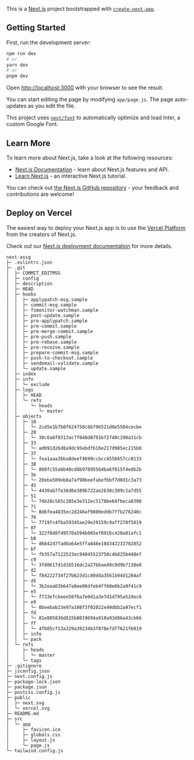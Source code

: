 This is a [Next.js](https://nextjs.org/) project bootstrapped with [`create-next-app`](https://github.com/vercel/next.js/tree/canary/packages/create-next-app).

## Getting Started

First, run the development server:

```bash
npm run dev
# or
yarn dev
# or
pnpm dev
```

Open [http://localhost:3000](http://localhost:3000) with your browser to see the result.

You can start editing the page by modifying `app/page.js`. The page auto-updates as you edit the file.

This project uses [`next/font`](https://nextjs.org/docs/basic-features/font-optimization) to automatically optimize and load Inter, a custom Google Font.

## Learn More

To learn more about Next.js, take a look at the following resources:

- [Next.js Documentation](https://nextjs.org/docs) - learn about Next.js features and API.
- [Learn Next.js](https://nextjs.org/learn) - an interactive Next.js tutorial.

You can check out [the Next.js GitHub repository](https://github.com/vercel/next.js/) - your feedback and contributions are welcome!

## Deploy on Vercel

The easiest way to deploy your Next.js app is to use the [Vercel Platform](https://vercel.com/new?utm_medium=default-template&filter=next.js&utm_source=create-next-app&utm_campaign=create-next-app-readme) from the creators of Next.js.

Check out our [Next.js deployment documentation](https://nextjs.org/docs/deployment) for more details.

```
next-assg
├─ .eslintrc.json
├─ .git
│  ├─ COMMIT_EDITMSG
│  ├─ config
│  ├─ description
│  ├─ HEAD
│  ├─ hooks
│  │  ├─ applypatch-msg.sample
│  │  ├─ commit-msg.sample
│  │  ├─ fsmonitor-watchman.sample
│  │  ├─ post-update.sample
│  │  ├─ pre-applypatch.sample
│  │  ├─ pre-commit.sample
│  │  ├─ pre-merge-commit.sample
│  │  ├─ pre-push.sample
│  │  ├─ pre-rebase.sample
│  │  ├─ pre-receive.sample
│  │  ├─ prepare-commit-msg.sample
│  │  ├─ push-to-checkout.sample
│  │  ├─ sendemail-validate.sample
│  │  └─ update.sample
│  ├─ index
│  ├─ info
│  │  └─ exclude
│  ├─ logs
│  │  ├─ HEAD
│  │  └─ refs
│  │     └─ heads
│  │        └─ master
│  ├─ objects
│  │  ├─ 18
│  │  │  └─ 2cd5e1b7b0f624758c8b796521d0e5584cecbe
│  │  ├─ 20
│  │  │  └─ 38c6a6f0313ac7f040d8791bf2740c190a31cb
│  │  ├─ 33
│  │  │  └─ ad091d26d8a9dc95ebdf616e217d985ec215b8
│  │  ├─ 37
│  │  │  └─ fea1aaa3bba8deef4699ccbcc4556657cc0133
│  │  ├─ 38
│  │  │  └─ 880fc55abb40cd8b97895564ba6f015f4edb2b
│  │  ├─ 3e
│  │  │  └─ 20eba509eb8a7af98beefabefbbf7d8d1c3a73
│  │  ├─ 45
│  │  │  └─ 4430ab7fe36d6e389b722ae2630c389c2a7d55
│  │  ├─ 51
│  │  │  └─ 74b28c565c285e3e312ec5178be64fbeca8398
│  │  ├─ 71
│  │  │  └─ 8d6fea4835ec2d246af9800eddb7ffb276240c
│  │  ├─ 76
│  │  │  └─ 7719fc4fba59345ae29e29159c9aff270f5819
│  │  ├─ 8f
│  │  │  └─ 322f0d8f49570a594b865ef8916c428a01afc1
│  │  ├─ b8
│  │  │  └─ d6842d7fad0a64e5ffa846e104342233782852
│  │  ├─ bf
│  │  │  └─ fb357a7122523ec94045523758c4b825b448ef
│  │  ├─ c9
│  │  │  └─ 3f80617d1d16516dc2a27bbae49c9d9b7138e0
│  │  ├─ d2
│  │  │  └─ f84222734f27b623d1c80dda3561b04d1284af
│  │  ├─ d5
│  │  │  └─ 3b2eaa03b647a8ee06dfeb4ff60e6b2a9f41c9
│  │  ├─ e5
│  │  │  └─ f733efcbeee50f6a7e0d1a3e7d1d795a52dec6
│  │  ├─ e9
│  │  │  └─ 0beebab23e97a108f3f02022e49dbb2a97ecf1
│  │  ├─ fd
│  │  │  └─ 81e885836d815b8019694a910a93d86a43cb66
│  │  ├─ ff
│  │  │  └─ 4fb05cf13a329a39234b3f078e7df7621f6819
│  │  ├─ info
│  │  └─ pack
│  └─ refs
│     ├─ heads
│     │  └─ master
│     └─ tags
├─ .gitignore
├─ jsconfig.json
├─ next.config.js
├─ package-lock.json
├─ package.json
├─ postcss.config.js
├─ public
│  ├─ next.svg
│  └─ vercel.svg
├─ README.md
├─ src
│  └─ app
│     ├─ favicon.ico
│     ├─ globals.css
│     ├─ layout.js
│     └─ page.js
└─ tailwind.config.js

```